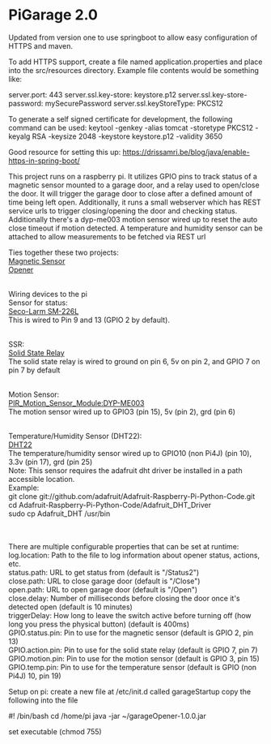 PiGarage 2.0
========

Updated from version one to use springboot to allow easy configuration of HTTPS and maven.

To add HTTPS support, create a file named application.properties and place into the src/resources directory.  Example 
file contents would be something like:

server.port: 443
server.ssl.key-store: keystore.p12
server.ssl.key-store-password: mySecurePassword
server.ssl.keyStoreType: PKCS12

To generate a self signed certificate for development, the following command can be used: 
keytool -genkey -alias tomcat -storetype PKCS12 -keyalg RSA -keysize 2048 -keystore keystore.p12 -validity 3650

Good resource for setting this up: https://drissamri.be/blog/java/enable-https-in-spring-boot/

This project runs on a raspberry pi.  It utilizes GPIO pins to track status of a magnetic sensor mounted to a garage door,
and a relay used to open/close the door.  It will trigger the garage door to close after a defined amount of time being
left open.  Additionally, it runs a small webserver which has REST service urls to trigger closing/opening the door
and checking status.  Additionally there's a dyp-me003 motion sensor wired up to reset the auto close timeout if motion
detected.  A temperature and humidity sensor can be attached to allow measurements to be fetched via REST url

Ties together these two projects:<br>
<a href="http://www.instructables.com/id/Raspberry-Pi-Garage-Door-Opener/?ALLSTEPS">Magnetic Sensor</a><br>
<a href="https://www.richlynch.com/2013/07/27/pi_garage_alert_1/">Opener</a><br><br>

Wiring devices to the pi<br>
Sensor for status:<br>
	<a href="http://www.smarthome.com/7455/Seco-Larm-SM-226L-Garage-Door-Contacts-for-Closed-Circuits/p.aspx">Seco-Larm SM-226L</a><br>
This is wired to Pin 9 and 13 (GPIO 2 by default).<br><br>

SSR:<br>
<a href="http://www.amazon.com/gp/product/B00E0NTPP4/ref=ox_ya_os_product_refresh_T1">Solid State Relay</a><br>
The solid state relay is wired to ground on pin 6, 5v on pin 2, and GPIO 7 on pin 7 by default<br><br>

Motion Sensor:<br>
<a href="http://www.elecfreaks.com/wiki/index.php?title=PIR_Motion_Sensor_Module:DYP-ME003">PIR_Motion_Sensor_Module:DYP-ME003</a><br>
The motion sensor wired up to GPIO3 (pin 15), 5v (pin 2), grd (pin 6)<br><br>

Temperature/Humidity Sensor (DHT22):<br>
<a href="ftp://imall.iteadstudio.com/Sensor/IM120712007/DS_IM120712007.pdf">DHT22</a><br>
The temperature/humidity sensor wired up to GPIO10 (non Pi4J) (pin 10), 3.3v (pin 17), grd (pin 25)<br>
Note:  This sensor requires the adafruit dht driver be installed in a path accessible location.<br>
Example:<br>
git clone git://github.com/adafruit/Adafruit-Raspberry-Pi-Python-Code.git<br>
cd Adafruit-Raspberry-Pi-Python-Code/Adafruit_DHT_Driver<br>
sudo cp Adafruit_DHT /usr/bin<br>
<br><br>

There are multiple configurable properties that can be set at runtime:<br>
log.location: Path to the file to log information about opener status, actions, etc.<br>
status.path: URL to get status from (default is "/Status2")<br>
close.path: URL to close garage door (default is "/Close")<br>
open.path: URL to open garage door (default is "/Open")<br>
close.delay: Number of milliseconds before closing the door once it's detected open (default is 10 minutes)<br>
triggerDelay: How long to leave the switch active before turning off (how long you press the physical button) (default is 400ms)<br>
GPIO.status.pin: Pin to use for the magnetic sensor (default is GPIO 2, pin 13)<br>
GPIO.action.pin: Pin to use for the solid state relay (default is GPIO 7, pin 7)<br>
GPIO.motion.pin: Pin to use for the motion sensor (default is GPIO 3, pin 15)<br>
GPIO.temp.pin: Pin to use for the temperature sensor (default is GPIO (non Pi4J) 10, pin 19)


Setup on pi:
create a new file at /etc/init.d called garageStartup
copy the following into the file

#! /bin/bash
cd /home/pi
 java -jar ~/garageOpener-1.0.0.jar

set executable (chmod 755)